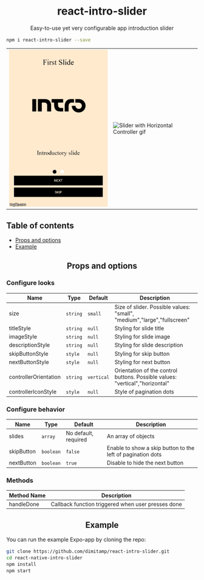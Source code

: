 <h1 align="center">react-intro-slider</h1>

<p align="center">Easy-to-use yet very configurable app introduction slider</p>

```sh
npm i react-intro-slider --save
```
| | |
|-|-|
![Slider With Vertical Controller gif](images/Vertical-Controller.gif) | ![Slider with Horizontal Controller gif](images/Horizontal-Control.gif)

## Table of contents
  * [Props and options](#props-and-options)
  * [Example](#example)
 

<h2 align="center">Props and options</h2>

### Configure looks

Name                  | Type       | Default                   | Description
----------------------|------------|---------------------------|--------------
size                  | `string`   | `small`                   | Size of slider. Possible values: "small", "medium","large","fullscreen"
titleStyle            | `string`   | `null`                    | Styling for slide title
imageStyle            | `string`   | `null`                    | Styling for slide image
descriptionStyle      | `string`   | `null`                    | Styling for slide description
skipButtonStyle       | `style`    | `null`                    | Styling for skip button
nextButtonStyle       | `style`    | `null`                    | Styling for next button
controllerOrientation | `string`   | `vertical`                | Orientation of the control buttons. Possible values: "vertical","horizontal"
controllerIconStyle   | `style`    | `null`                    | Style of pagination dots


### Configure behavior

Name             | Type       | Default                   | Description
-----------------|------------|---------------------------|--------------
slides           | `array`    | No default, required      | An array of objects 
skipButton       | `boolean`  | `false`                   | Enable to show a skip button to the left of pagination dots 
nextButton       | `boolean`  | `true`                    | Disable to hide the next button

### Methods
Method Name | Description
------------|----------------
handleDone  | Callback function triggered when user presses done



<h2 align="center">Example</h2>

You can run the example Expo-app by cloning the repo:


```sh
git clone https://github.com/dimitamp/react-intro-slider.git
cd react-native-intro-slider 
npm install
npm start 
```
